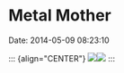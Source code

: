 Metal Mother
============

Date: 2014-05-09 08:23:10

::: {align="CENTER"}
[![](http://www.jwz.org/images/photo-949-thumb.jpg)](http://www.jwz.org/images/photo-949.jpg)[![](http://www.jwz.org/images/photo-950-thumb.jpg)](http://www.jwz.org/images/photo-950.jpg)
:::
